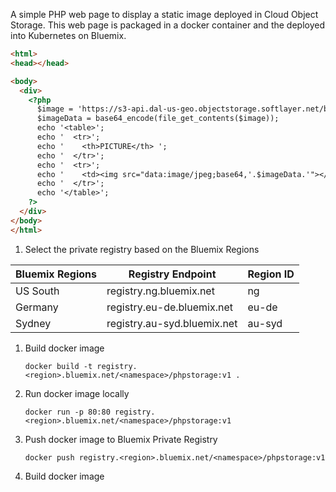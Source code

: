 
A simple PHP web page to display a static image deployed in Cloud Object Storage. This web page is packaged in a docker container and the deployed into Kubernetes on Bluemix.

```html
<html>
<head></head>

<body>
  <div>
    <?php
      $image = 'https://s3-api.dal-us-geo.objectstorage.softlayer.net/bucket-watson-test-2/frame0_Dog-5631.jpg';
      $imageData = base64_encode(file_get_contents($image));
      echo '<table>';
      echo '  <tr>';
      echo '    <th>PICTURE</th> ';
      echo '  </tr>';
      echo '  <tr>';
      echo '    <td><img src="data:image/jpeg;base64,'.$imageData.'"></td>';
      echo '  </tr>';
      echo '</table>';
    ?>
  </div>
</body>
</html>
```

1. Select the private registry based on the Bluemix Regions

| Bluemix Regions | Registry Endpoint           | Region ID |
| --------------- | --------------------------- | --------- |      
| US South        |	registry.ng.bluemix.net	    | ng        |
| Germany         |	registry.eu-de.bluemix.net  | eu-de     |
| Sydney          |	registry.au-syd.bluemix.net | au-syd    |

1. Build docker image
    ```
    docker build -t registry.<region>.bluemix.net/<namespace>/phpstorage:v1 .
    ```

1. Run docker image locally
    ```
    docker run -p 80:80 registry.<region>.bluemix.net/<namespace>/phpstorage:v1
    ```

1. Push docker image to Bluemix Private Registry
    ```
    docker push registry.<region>.bluemix.net/<namespace>/phpstorage:v1
    ```

1. Build docker image
    ```
    ```
